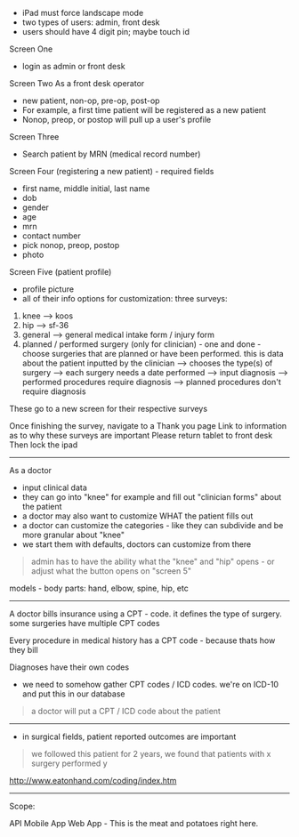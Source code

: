 * iPad must force landscape mode
* two types of users: admin, front desk
* users should have 4 digit pin; maybe touch id

Screen One
* login as admin or front desk

Screen Two
As a front desk operator
* new patient, non-op, pre-op, post-op
* For example, a first time patient will be registered as a new patient
* Nonop, preop, or postop will pull up a user's profile

Screen Three
* Search patient by MRN (medical record number)

Screen Four (registering a new patient) - required fields
* first name, middle initial, last name
* dob
* gender
* age
* mrn
* contact number
* pick nonop, preop, postop
* photo

Screen Five (patient profile)
* profile picture
* all of their info
options for customization:
three surveys:

1. knee --> koos
2. hip  --> sf-36
3. general --> general medical intake form / injury form 
4. planned / performed surgery (only for clinician) - one and done - choose surgeries that are planned or have been performed. this is data about the patient inputted by the clinician
  --> chooses the type(s) of surgery
  --> each surgery needs a date performed
  --> input diagnosis
  --> performed procedures require diagnosis
  --> planned procedures don't require diagnosis

These go to a new screen for their respective surveys

Once finishing the survey, navigate to a Thank you page
Link to information as to why these surveys are important
Please return tablet to front desk
Then lock the ipad

--- 

As a doctor
* input clinical data
* they can go into "knee" for example and fill out "clinician forms" about the patient
* a doctor may also want to customize WHAT the patient fills out
* a doctor can customize the categories - like they can subdivide and be more granular about "knee"
* we start them with defaults, doctors can customize from there

> admin has to have the ability what the "knee" and "hip" opens - or adjust what the button opens on "screen 5"

models - body parts: hand, elbow, spine, hip, etc


---

A doctor bills insurance using a CPT - code. it defines the type of surgery. some surgeries have multiple CPT codes

Every procedure in medical history has a CPT code - because thats how they bill

Diagnoses have their own codes

- we need to somehow gather CPT codes / ICD codes. we're on ICD-10 and put this in our database

> a doctor will put a CPT / ICD code about the patient

---

* in surgical fields, patient reported outcomes are important

> we followed this patient for 2 years, we found that patients with x surgery performed y 

http://www.eatonhand.com/coding/index.htm

---

Scope:

API
Mobile App
Web App - This is the meat and potatoes right here.


